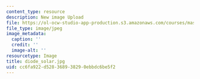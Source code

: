 ```yaml
---
content_type: resource
description: New image Upload
file: https://ol-ocw-studio-app-production.s3.amazonaws.com/courses/mas-962-special-topics-new-textiles-spring-2010/cc6fa922d528368938290ebbdc6be5f2_diode_solar.jpg
file_type: image/jpeg
image_metadata:
  caption: ''
  credit: ''
  image-alt: ''
resourcetype: Image
title: diode_solar.jpg
uid: cc6fa922-d528-3689-3829-0ebbdc6be5f2
---
```

